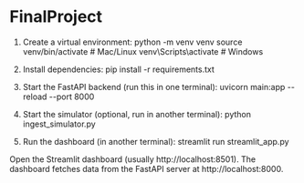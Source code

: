 # FinalProject
1. Create a virtual environment:
   python -m venv venv
   source venv/bin/activate   # Mac/Linux
   venv\Scripts\activate      # Windows

2. Install dependencies:
   pip install -r requirements.txt

3. Start the FastAPI backend (run this in one terminal):
   uvicorn main:app --reload --port 8000

4. Start the simulator (optional, run in another terminal):
   python ingest_simulator.py

5. Run the dashboard (in another terminal):
   streamlit run streamlit_app.py

Open the Streamlit dashboard (usually http://localhost:8501). The dashboard fetches data from the FastAPI server at http://localhost:8000.
